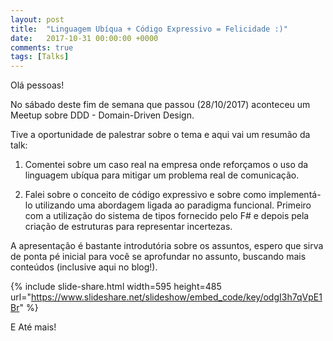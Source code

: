 ```yaml
---
layout: post
title:  "Linguagem Ubíqua + Código Expressivo = Felicidade :)"
date:   2017-10-31 00:00:00 +0000
comments: true
tags: [Talks]
---
```


Olá pessoas!

No sábado deste fim de semana que passou (28/10/2017) aconteceu um Meetup sobre DDD - Domain-Driven Design. 
<!--more-->
Tive a oportunidade de palestrar sobre o tema e aqui vai um resumão da talk:

1. Comentei sobre um caso real na empresa onde reforçamos o uso da linguagem ubíqua para mitigar um problema real de comunicação.

2. Falei sobre o conceito de código expressivo e sobre como implementá-lo utilizando uma abordagem ligada ao paradigma funcional. Primeiro com a utilização do sistema de tipos fornecido pelo F# e depois pela criação de estruturas para representar incertezas.

A apresentação é bastante introdutória sobre os assuntos, espero que sirva de ponta pé inicial para você se aprofundar no assunto, buscando mais conteúdos (inclusive aqui no blog!).

{% include slide-share.html width=595 height=485 url="https://www.slideshare.net/slideshow/embed_code/key/odgI3h7qVpE1Br" %}

E Até mais!